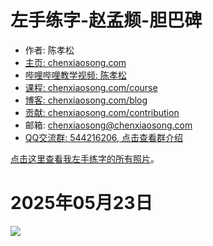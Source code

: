 <!-- sign begin -->
# 左手练字-赵孟𫖯-胆巴碑

- 作者: 陈孝松
- [主页: chenxiaosong.com](https://chenxiaosong.com/)
- [哔哩哔哩教学视频: 陈孝松](https://chenxiaosong.com/video.html)
- [课程: chenxiaosong.com/course](https://chenxiaosong.com/course.html)
- [博客: chenxiaosong.com/blog](https://chenxiaosong.com/blog.html)
- [贡献: chenxiaosong.com/contribution](https://chenxiaosong.com/contribution.html)
- 邮箱: <chenxiaosong@chenxiaosong.com>
- [QQ交流群: 544216206, 点击查看群介绍](https://chenxiaosong.com/q.html)

<!-- sign end -->

[点击这里查看我左手练字的所有照片](https://chenxiaosong.com/src/calligraphy/calligraphy.html)。

# 2025年05月23日

![](https://gitee.com/chenxiaosonggitee/tmp/raw/master/calligraphy/left-hand/danbabei/20250523-01.jpg)

